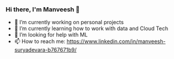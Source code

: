 ### Hi there, I'm Manveesh 👋

- 🔭 I’m currently working on personal projects
- 🌱 I’m currently learning how to work with data and Cloud Tech
- 🤔 I’m looking for help with ML
- 📫 How to reach me: https://www.linkedin.com/in/manveesh-suryadevara-b767671b9/

